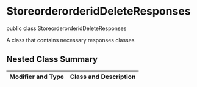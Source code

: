 # StoreorderorderidDeleteResponses

public class StoreorderorderidDeleteResponses

A class that contains necessary responses classes

## Nested Class Summary
| Modifier and Type | Class and Description |
| ----------------- | --------------------- |

